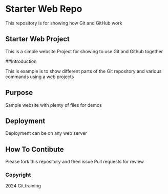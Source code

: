 # Starter Web Repo

This repository is for showing how Git and GitHub work

## Starter Web Project
This is a simple website Project for showing to use Git and Github together

##Introduction

This is example is to show different parts of the Git repository and various commands using a web projects


## Purpose

Sample website with plenty of files for demos

## Deployment

Deployment can be on any web server

## How To Contibute

Please fork this repository and then issue Pull requests for review

### Copyright

 2024 Git.training